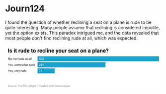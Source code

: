 # Journ124

I found the question of whether reclining a seat on a plane is rude to be quite interesting. Many people assume that reclining is considered impolite, yet the option exists. This paradox intrigued me, and the data revealed that most people don't find reclining rude at all, which was expected.

![This a bar graph highlighting that most people believe it is not impolite to recline the seat in an airplane](Week4.png)
